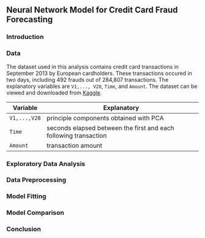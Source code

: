 ## Neural Network Model for Credit Card Fraud Forecasting

### Introduction

### Data

The dataset used in this analysis contains credit card transactions in September 2013 by European cardholders. These transactions occured in two days, including 492 frauds out of 284,807 transactions. The explanatory variables are `V1,..., V28`, `Time`, and `Amount`. The dataset can be viewed and downloaded from [Kaggle](https://www.kaggle.com/datasets/mlg-ulb/creditcardfraud?resource=download).

|Variable|Explanatory|
|---|---|
|`V1,...,V28`|principle components obtained with PCA|
|`Time`|seconds elapsed between the first and each following transaction|
|`Amount`|transaction amount|

### Exploratory Data Analysis

### Data Preprocessing

### Model Fitting

### Model Comparison

### Conclusion
